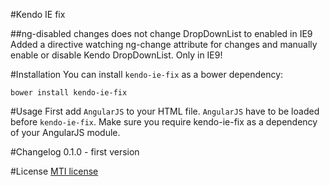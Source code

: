 #Kendo IE fix

##ng-disabled changes does not change DropDownList to enabled in IE9
Added a directive watching ng-change attribute for changes and manually enable or disable Kendo DropDownList. Only in IE9!

#Installation
You can install `kendo-ie-fix` as a bower dependency:

`bower install kendo-ie-fix`

#Usage
First add `AngularJS` to your HTML file. `AngularJS` have to be loaded before `kendo-ie-fix`.
Make sure you require kendo-ie-fix as a dependency of your AngularJS module. 

#Changelog
0.1.0 - first version

#License
[MTI license](https://github.com/i18next/ng-i18next/blob/master/LICENSE)